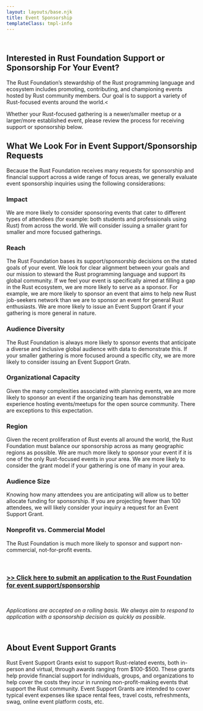 ```yaml
---
layout: layouts/base.njk
title: Event Sponsorship
templateClass: tmpl-info
---
```


<section class="container event-sponsorship">
    <div class="section" style="margin-top: 4em;">
    <h1>Interested in Rust Foundation Support or Sponsorship For Your Event?</h1>
    <p>The Rust Foundation’s stewardship of the Rust programming language and ecosystem includes promoting, contributing, and championing events hosted by Rust community members. Our goal is to support a variety of Rust-focused events around the world.<     <p>Whether your Rust-focused gathering is a newer/smaller meetup or a larger/more established event, please review the process for receiving support or sponsorship below.</p></div></section>
    <section class="container event-sponsorship-details">
    <div class="section" style="margin-top: 2em;">
    <h2>What We Look For in Event Support/Sponsorship Requests</h2>
    <p>Because the Rust Foundation receives many requests for sponsorship and financial support across a wide range of focus areas, we generally evaluate event sponsorship inquiries using the following considerations:</p>
    <h3>Impact</h3>
    <p>We are more likely to consider sponsoring events that cater to different types of attendees (for example: both students and professionals using Rust) from across the world. We will consider issuing a smaller grant for smaller and more focused gatherings.</p>
    <h3>Reach</h3>
    <p>The Rust Foundation bases its support/sponsorship decisions on the stated goals of your event. We look for clear alignment between your goals and our mission to steward the Rust programming language and support its global community. If we feel your event is specifically aimed at filling a gap in the Rust ecosystem, we are more likely to serve as a sponsor. For example, we are more likely to sponsor an event that aims to help new Rust job-seekers network than we are to sponsor an event for general Rust enthusiasts. We are more likely to issue an Event Support Grant if your gathering is more general in nature.</p>
    <h3>Audience Diversity</h3>
    <p>The Rust Foundation is always more likely to sponsor events that anticipate a diverse and inclusive global audience with data to demonstrate this. If your smaller gathering is more focused around a specific city, we are more likely to consider issuing an Event Support Gratn.</p>
    <h3>Organizational Capacity</h3>
    <p>Given the many complexities associated with planning events, we are more likely to sponsor an event if the organizing team has demonstrable experience hosting events/meetups for the open source community. There are exceptions to this expectation.</p>
    <h3>Region</h3>
    <p>Given the recent proliferation of Rust events all around the world, the Rust Foundation must balance our sponsorship across as many geographic regions as possible. We are much more likely to sponsor your event if it is one of the only Rust-focused events in your area. We are more likely to consider the grant model if your gathering is one of many in your area.</p>
    <h3>Audience Size</h3>
    <p>Knowing how many attendees you are anticipating will allow us to better allocate funding for sponsorship. If you are projecting fewer than 100 attendees, we will likely consider your inquiry a request for an Event Support Grant.</p>
    <h3>Nonprofit vs. Commercial Model</h3>
    <p>The Rust Foundation is much more likely to sponsor and support non-commercial, not-for-profit events.</p>
    <br>
  <h3><a href="https://docs.google.com/forms/d/e/1FAIpQLSf8UfYBuHCWTORuo1bho54YG2D9sEy8a6DJIiLgBQDLUuMGzw/viewform">>> Click here to submit an application to the Rust Foundation for event support/sponsorship</a></h3>
  <br>
  <p><i>Applications are accepted on a rolling basis. We always aim to respond to application with a sponsorship decision as quickly as possible.</i></p></div></section>
  <br>
   <section class="container event-sponsorship-details">
    <div class="section" style="margin-top: 2em;">
  <h2>About Event Support Grants </h2>
  <p> Rust Event Support Grants exist to support Rust-related events, both in-person and virtual, through awards ranging from $100-$500. These grants help provide financial support for individuals, groups, and organizations to help cover the costs they incur in running non-profit-making events that support the Rust community. Event Support Grants are intended to cover typical event expenses like space rental fees, travel costs, refreshments, swag, online event platform costs, etc.</p></div></section>
  <br>